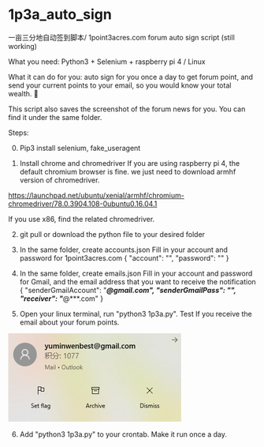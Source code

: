 # 1p3a_auto_sign
一亩三分地自动签到脚本/ 1point3acres.com forum auto sign script (still working)

What you need: Python3 + Selenium + raspberry pi 4 / Linux

What it can do for you: auto sign for you once a day to get forum point, and send your current points to your email, 
so you would know your total wealth. :dog:

This script also saves the screenshot of the forum news for you. You can find it under the same folder. 

Steps:

0. Pip3 install selenium, fake_useragent

1. Install chrome and chromedriver
If you are using raspberry pi 4, the default chromium browser is fine. we just need to download armhf version of chromedriver.

  https://launchpad.net/ubuntu/xenial/armhf/chromium-chromedriver/78.0.3904.108-0ubuntu0.16.04.1

  If you use x86, find the related chromedriver.

2. git pull or download the python file to your desired folder

3. In the same folder, create accounts.json
Fill in your account and password for 1point3acres.com
{
	"account": "",
	"password": ""
}

4. In the same folder, create emails.json
Fill in your account and password for Gmail, and the email address that you want to receive the notification
{
	"senderGmailAccount": "***@gmail.com",
	"senderGmailPass": "",
	"receiver": "***@***.com"
}

5. Open your linux terminal, run "python3 1p3a.py". Test If you receive the email about your forum points.

![Test Image 1](autologindemo.png)

6. Add "python3 1p3a.py" to your crontab. Make it run once a day. 
